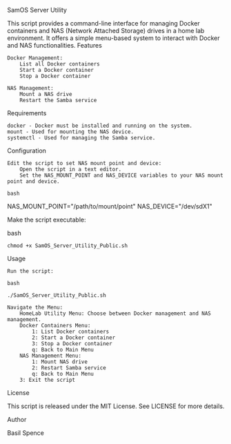 SamOS Server Utility

This script provides a command-line interface for managing Docker containers and NAS (Network Attached Storage) drives in a home lab environment. It offers a simple menu-based system to interact with Docker and NAS functionalities.
Features

    Docker Management:
        List all Docker containers
        Start a Docker container
        Stop a Docker container

    NAS Management:
        Mount a NAS drive
        Restart the Samba service

Requirements

    docker - Docker must be installed and running on the system.
    mount - Used for mounting the NAS device.
    systemctl - Used for managing the Samba service.

Configuration

    Edit the script to set NAS mount point and device:
        Open the script in a text editor.
        Set the NAS_MOUNT_POINT and NAS_DEVICE variables to your NAS mount point and device.

    bash

NAS_MOUNT_POINT="/path/to/mount/point"
NAS_DEVICE="/dev/sdX1"

Make the script executable:

bash

    chmod +x SamOS_Server_Utility_Public.sh

Usage

    Run the script:

    bash

    ./SamOS_Server_Utility_Public.sh

    Navigate the Menu:
        HomeLab Utility Menu: Choose between Docker management and NAS management.
        Docker Containers Menu:
            1: List Docker containers
            2: Start a Docker container
            3: Stop a Docker container
            q: Back to Main Menu
        NAS Management Menu:
            1: Mount NAS drive
            2: Restart Samba service
            q: Back to Main Menu
        3: Exit the script

License

This script is released under the MIT License. See LICENSE for more details.

Author

Basil Spence
